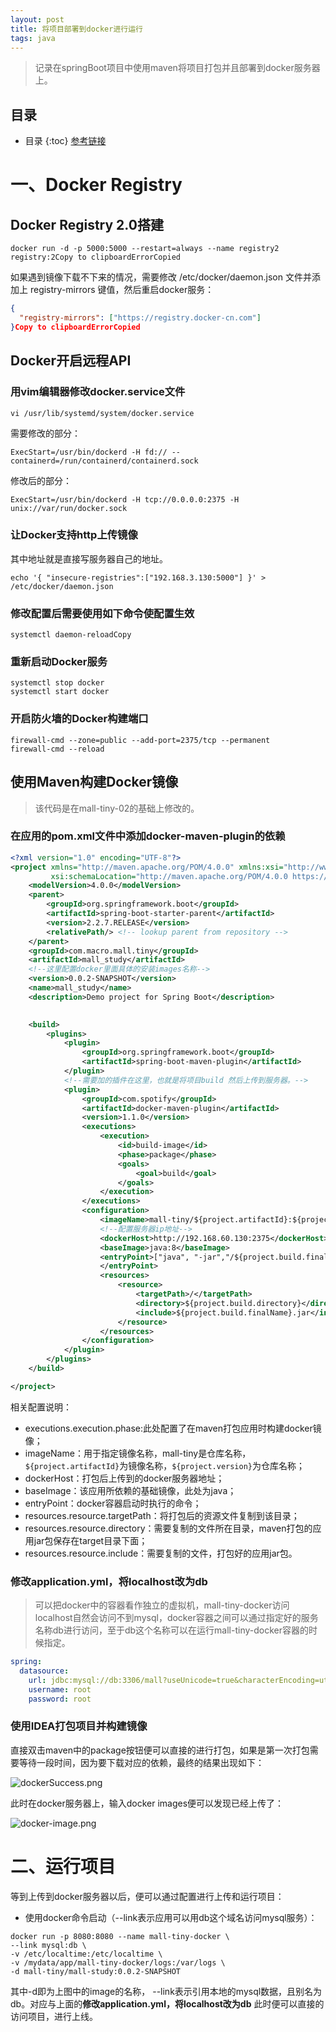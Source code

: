 ```yaml
---
layout: post
title: 将项目部署到docker进行运行
tags: java
---
```



> 记录在springBoot项目中使用maven将项目打包并且部署到docker服务器上。

##  目录
* 目录
{:toc}
[参考链接](http://www.macrozheng.com/#/reference/docker_maven)

# 一、Docker Registry

## Docker Registry 2.0搭建

```shell
docker run -d -p 5000:5000 --restart=always --name registry2 registry:2Copy to clipboardErrorCopied
```

如果遇到镜像下载不下来的情况，需要修改 /etc/docker/daemon.json 文件并添加上 registry-mirrors 键值，然后重启docker服务：

```json
{
  "registry-mirrors": ["https://registry.docker-cn.com"]
}Copy to clipboardErrorCopied
```

## Docker开启远程API

### 用vim编辑器修改docker.service文件

```
vi /usr/lib/systemd/system/docker.service
```

需要修改的部分：

```shell
ExecStart=/usr/bin/dockerd -H fd:// --containerd=/run/containerd/containerd.sock
```

修改后的部分：

```shell
ExecStart=/usr/bin/dockerd -H tcp://0.0.0.0:2375 -H unix://var/run/docker.sock
```

### 让Docker支持http上传镜像

其中地址就是直接写服务器自己的地址。

```shell
echo '{ "insecure-registries":["192.168.3.130:5000"] }' > /etc/docker/daemon.json
```

### 修改配置后需要使用如下命令使配置生效

```shell
systemctl daemon-reloadCopy
```

### 重新启动Docker服务

```shell
systemctl stop docker
systemctl start docker
```

### 开启防火墙的Docker构建端口

```shell
firewall-cmd --zone=public --add-port=2375/tcp --permanent
firewall-cmd --reload
```

## 使用Maven构建Docker镜像

> 该代码是在mall-tiny-02的基础上修改的。

### 在应用的pom.xml文件中添加docker-maven-plugin的依赖

```xml
<?xml version="1.0" encoding="UTF-8"?>
<project xmlns="http://maven.apache.org/POM/4.0.0" xmlns:xsi="http://www.w3.org/2001/XMLSchema-instance"
         xsi:schemaLocation="http://maven.apache.org/POM/4.0.0 https://maven.apache.org/xsd/maven-4.0.0.xsd">
    <modelVersion>4.0.0</modelVersion>
    <parent>
        <groupId>org.springframework.boot</groupId>
        <artifactId>spring-boot-starter-parent</artifactId>
        <version>2.2.7.RELEASE</version>
        <relativePath/> <!-- lookup parent from repository -->
    </parent>
    <groupId>com.macro.mall.tiny</groupId>
    <artifactId>mall_study</artifactId>
    <!--这里配置docker里面具体的安装images名称-->
    <version>0.0.2-SNAPSHOT</version>
    <name>mall_study</name>
    <description>Demo project for Spring Boot</description>
	

    <build>
        <plugins>
            <plugin>
                <groupId>org.springframework.boot</groupId>
                <artifactId>spring-boot-maven-plugin</artifactId>
            </plugin>
            <!--需要加的插件在这里，也就是将项目build 然后上传到服务器。-->
            <plugin>
                <groupId>com.spotify</groupId>
                <artifactId>docker-maven-plugin</artifactId>
                <version>1.1.0</version>
                <executions>
                    <execution>
                        <id>build-image</id>
                        <phase>package</phase>
                        <goals>
                            <goal>build</goal>
                        </goals>
                    </execution>
                </executions>
                <configuration>
                    <imageName>mall-tiny/${project.artifactId}:${project.version}</imageName>
                    <!--配置服务器ip地址-->
                    <dockerHost>http://192.168.60.130:2375</dockerHost>
                    <baseImage>java:8</baseImage>
                    <entryPoint>["java", "-jar","/${project.build.finalName}.jar"]
                    </entryPoint>
                    <resources>
                        <resource>
                            <targetPath>/</targetPath>
                            <directory>${project.build.directory}</directory>
                            <include>${project.build.finalName}.jar</include>
                        </resource>
                    </resources>
                </configuration>
            </plugin>
        </plugins>
    </build>

</project>

```

相关配置说明：

- executions.execution.phase:此处配置了在maven打包应用时构建docker镜像；
- imageName：用于指定镜像名称，mall-tiny是仓库名称，`${project.artifactId}`为镜像名称，`${project.version}`为仓库名称；
- dockerHost：打包后上传到的docker服务器地址；
- baseImage：该应用所依赖的基础镜像，此处为java；
- entryPoint：docker容器启动时执行的命令；
- resources.resource.targetPath：将打包后的资源文件复制到该目录；
- resources.resource.directory：需要复制的文件所在目录，maven打包的应用jar包保存在target目录下面；
- resources.resource.include：需要复制的文件，打包好的应用jar包。

### 修改application.yml，将localhost改为db

> 可以把docker中的容器看作独立的虚拟机，mall-tiny-docker访问localhost自然会访问不到mysql，docker容器之间可以通过指定好的服务名称db进行访问，至于db这个名称可以在运行mall-tiny-docker容器的时候指定。

```yml
spring:
  datasource:
    url: jdbc:mysql://db:3306/mall?useUnicode=true&characterEncoding=utf-8&serverTimezone=Asia/Shanghai
    username: root
    password: root
```

### 使用IDEA打包项目并构建镜像

直接双击maven中的package按钮便可以直接的进行打包，如果是第一次打包需要等待一段时间，因为要下载对应的依赖，最终的结果出现如下：

![dockerSuccess.png](https://pic.tyzhang.top/images/2020/05/15/dockerSuccess.png)

此时在docker服务器上，输入docker images便可以发现已经上传了：

![docker-image.png](https://pic.tyzhang.top/images/2020/05/15/docker-image.png)

# 二、运行项目

等到上传到docker服务器以后，便可以通过配置进行上传和运行项目：

- 使用docker命令启动（--link表示应用可以用db这个域名访问mysql服务）：

```shell
docker run -p 8080:8080 --name mall-tiny-docker \
--link mysql:db \
-v /etc/localtime:/etc/localtime \
-v /mydata/app/mall-tiny-docker/logs:/var/logs \
-d mall-tiny/mall-study:0.0.2-SNAPSHOT
```

其中-d即为上图中的image的名称， --link表示引用本地的mysql数据，且别名为db。对应与上面的**修改application.yml，将localhost改为db** 此时便可以直接的访问项目，进行上线。